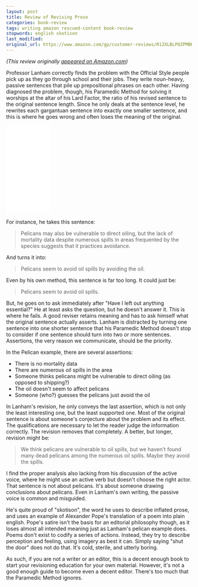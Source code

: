 ```yaml
---
layout: post
title: Review of Revising Prose
categories: book-review
tags: writing amazon rescued-content book-review
stopwords: english skotison
last_modified:
original_url: https://www.amazon.com/gp/customer-reviews/R1ZXLBLPOZPMBK
---
```


*(This review originally [appeared on Amazon.com](https://www.amazon.com/gp/customer-reviews/R1ZXLBLPOZPMBK))*

Professor Lanham correctly finds the problem with the Official Style people pick up as they go through school and their jobs. They write noun-heavy, passive sentences that pile up prepositional phrases on each other. Having diagnosed the problem, though, his Paramedic Method for solving it worships at the altar of his Lard Factor, the ratio of his revised sentence to the original sentence length. Since he only deals at the sentence level, he rewrites each gargantuan sentence into exactly one smaller sentence, and this is where he goes wrong and often loses the meaning of the original.

<iframe style="width:120px;height:240px;" marginwidth="0" marginheight="0" scrolling="no" frameborder="0" src="//ws-na.amazon-adsystem.com/widgets/q?ServiceVersion=20070822&OneJS=1&Operation=GetAdHtml&MarketPlace=US&source=ac&ref=tf_til&ad_type=product_link&tracking_id=hashbang09-20&marketplace=amazon&region=US&placement=0321441699&asins=0321441699&linkId=06e4759c5f60aa1605347e4ebe202e3a&show_border=false&link_opens_in_new_window=false&price_color=333333&title_color=0066c0&bg_color=ffffff">
    </iframe>

For instance, he takes this sentence:

> Pelicans may also be vulnerable to direct oiling, but the lack of mortality data despite numerous spills in areas frequented by the species suggests that it practices avoidance.

And turns it into:

> Pelicans seem to avoid oil spills by avoiding the oil.

Even by his own method, this sentence is far too long. It could just be:

> Pelicans seem to avoid oil spills.

But, he goes on to ask immediately after "Have I left out anything essential?" He at least asks the question, but he doesn't answer it. This is where he fails. A good reviser retains meaning and has to ask himself what the original sentence actually asserts. Lanham is distracted by turning one sentence into one shorter sentence that his Paramedic Method doesn't stop to consider if one sentence should turn into two or more sentences. Assertions, the very reason we communicate, should be the priority.

In the Pelican example, there are several assertions:

* There is no mortality data
* There are numerous oil spills in the area
* Someone thinks pelicans might be vulnerable to direct oiling (as opposed to shipping?)
* The oil doesn't seem to affect pelicans
* Someone (who?) guesses the pelicans just avoid the oil

In Lanham's revision, he only conveys the last assertion, which is not only the least interesting one, but the least supported one. Most of the original sentence is about someone's conjecture about the problem and its effect. The qualifications are necessary to let the reader judge the information correctly. The revision removes that completely. A better, but longer, revision might be:

> We think pelicans are vulnerable to oil spills, but we haven't found many dead pelicans among the numerous oil spills. Maybe they avoid the spills.

I find the proper analysis also lacking from his discussion of the active voice, where he might use an active verb but doesn't choose the right actor. That sentence is not about pelicans. It's about someone drawing conclusions about pelicans. Even in Lanham's own writing, the passive voice is common and misguided.

He's quite proud of "skotison", the word he uses to describe inflated prose, and uses an example of Alexander Pope's translation of a poem into plain english. Pope's satire isn't the basis for an editorial philosophy though, as it loses almost all intended meaning just as Lanham's pelican example does. Poems don't exist to codify a series of actions. Instead, they try to describe perception and feeling, using imagery as best it can. Simply saying "shut the door" does not do that. It's cold, sterile, and utterly boring.

As such, if you are not a writer or an editor, this is a decent enough book to start your revisioning education for your own material. However, it's not a good enough guide to become even a decent editor. There's too much that the Paramedic Method ignores.
